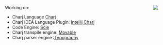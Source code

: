 <img align="right" src="https://github-readme-stats.vercel.app/api?username=phodal&show_icons=true&icon_color=805AD5&text_color=718096&bg_color=ffffff&hide_title=true" />
Working on:

- Charj Language [Charj](https://github.com/datum-lang/datum/)
- Charj IDEA Language Plugin: [Intellij Charj](https://github.com/github.com/datum-lang/intellij-charj/)
- Code Engine: [Scie](https://github.com/github.com/datum-lang/scie/)
- Charj transpile engine: [Movable](https://github.com/datum-lang/movable)
- Charj parser engine :[Typography](https://github.com/datum-lang/movable/tree/master/typography)
